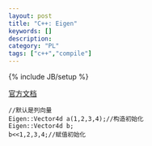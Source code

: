 ```yaml
--- 
layout: post 
title: "C++: Eigen" 
keywords: [] 
description: 
category: "PL"
tags: ["c++","compile"]
--- 
```

{% include JB/setup %}


[官方文档](http://eigen.tuxfamily.org/dox/GettingStarted.html)
```
//默认是列向量
Eigen::Vector4d a(1,2,3,4);//构造初始化
Eigen::Vector4d b;
b<<1,2,3,4;//赋值初始化

```
